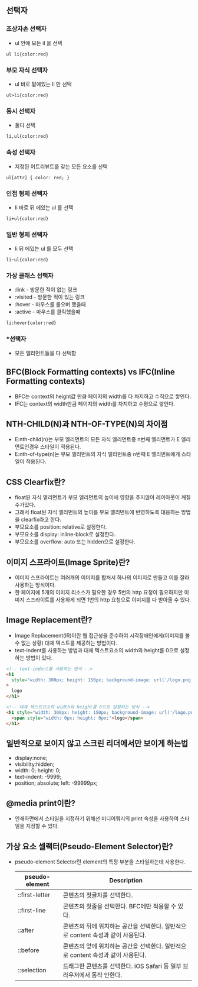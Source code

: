 ## 선택자

### 조상자손 선택자

- ul 안에 모든 il 을 선택

```
ul li{color:red}
```

### 부모 자식 선택자

- ul 바로 밑에있는 li 만 선택

```
ul>li{color:red}
```

### 동시 선택자

- 둘다 선택

```
li,ul{color:red}
```

### 속성 선택자

- 지정된 어트리뷰트를 갖는 모든 요소를 선택

```
ul[attr] { color: red; }
```

### 인접 형제 선택자

- li 바로 뒤 에있는 ul 를 선택

```
li+ul{color:red}
```

### 일반 형제 선택자

- li 뒤 에있는 ul 를 모두 선택

```
li~ul{color:red}
```

### 가상 클래스 선택자

- :link - 방문한 적이 없는 링크
- :visited - 방문한 적이 있는 링크
- :hover - 마우스를 롤오버 했을때
- :active - 마우스를 클릭했을때

```
li:hover{color:red}
```

### \*선택자

- 모든 엘리먼트들을 다 선택함

## BFC(Block Formatting contexts) vs IFC(Inline Formatting contexts)

- BFC는 context의 height값 만큼 페이지의 width를 다 차지하고 수직으로 쌓인다.
- IFC는 context의 width만큼 페이지의 width를 차지하고 수평으로 쌓인다.

## NTH-CHILD(N)과 NTH-OF-TYPE(N)의 차이점

- E:nth-child(n)는 부모 엘리먼트의 모든 자식 엘리먼트중 n번째 엘리먼트가 E 엘리먼트인경우 스타일이 적용된다.
- E:nth-of-type(n)는 부모 엘리먼트의 자식 엘리먼트중 n번째 E 엘리먼트에게 스타일이 적용된다.

## CSS Clearfix란?

- float된 자식 엘리먼트가 부모 엘리먼트의 높이에 영향을 주지않아 레이아웃이 깨질수가있다.
- 그래서 float된 자식 엘리먼트의 높이를 부모 엘리먼트에 반영하도록 대응하는 방법을 clearfix라고 한다.
- 부모요소를 position: relative로 설정한다.
- 부모요소를 display: inline-block로 설정한다.
- 부모요소를 overflow: auto 또는 hidden으로 설정한다.

## 이미지 스프라이트(Image Sprite)란?

- 이미지 스프라이트는 여러개의 이미지를 합쳐서 하나의 이미지로 만들고 이를 잘라 사용하는 방식이다.
- 한 페이지에 5개의 이미지 리소스가 필요한 경우 5번의 http 요청이 필요하지만 이미지 스프라이트를 사용하게 되면 1번의 http 요청으로 이미지를 다 받아올 수 있다.

## Image Replacement란?

- Image Replacement(IR)이란 웹 접근성을 준수하여 시각장애인에게(이미지를 볼 수 없는 상황) 대체 텍스트를 제공하는 방법이다.
- text-indent를 사용하는 방법과 대체 텍스트요소의 width와 height를 0으로 설정하는 방법이 있다.

```html
<!-- text-indent를 사용하는 방식 -->
<h1
  style="width: 300px; height: 150px; background-image: url('/logo.png'); text-indent: -9999;"
>
  logo
</h1>

<!-- 대체 텍스트요소의 width와 height를 0으로 설정하는 방식 -->
<h1 style="width: 300px; height: 150px; background-image: url('/logo.png');">
  <span style="width: 0px; height: 0px;">logo</span>
</h1>
```

## 일반적으로 보이지 않고 스크린 리더에서만 보이게 하는법

- display:none;
- visibility:hidden;
- width: 0; height: 0;
- text-indent: -9999;
- position; absolute; left: -99999px;

## @media print이란?

- 인쇄하면에서 스타일을 지정하기 위해선 미디어쿼리의 print 속성을 사용하여 스타일을 지정할 수 있다.

## 가상 요소 셀랙터(Pseudo-Element Selector)란?

- pseudo-element Selector란 element의 특정 부분을 스타일하는데 사용한다.

  | pseudo-element | Description                                                                      |
  | -------------- | -------------------------------------------------------------------------------- |
  | ::first-letter | 콘텐츠의 첫글자를 선택한다.                                                      |
  | ::first-line   | 콘텐츠의 첫줄을 선택한다. BFC에만 적용할 수 있다.                                |
  | ::after        | 콘텐츠의 뒤에 위치하는 공간을 선택한다. 일반적으로 content 속성과 같이 사용된다. |
  | ::before       | 콘텐츠의 앞에 위치하는 공간을 선택한다. 일반적으로 content 속성과 같이 사용된다. |
  | ::selection    | 드래그한 콘텐츠를 선택한다. iOS Safari 등 일부 브라우저에서 동작 안한다.         |
